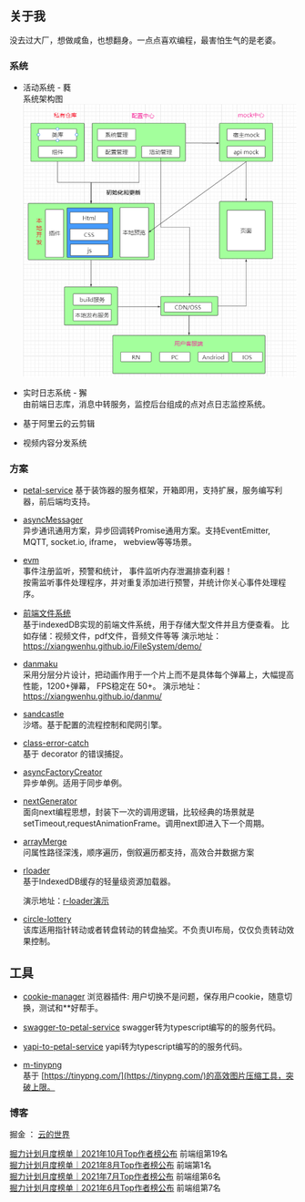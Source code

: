 ## 关于我
  没去过大厂，想做咸鱼，也想翻身。一点点喜欢编程，最害怕生气的是老婆。

### 系统

* 活动系统 - 蕤  
系统架构图
![](./images/tasse.png)


* 实时日志系统 - 獬   
  由前端日志库，消息中转服务，监控后台组成的点对点日志监控系统。

* 基于阿里云的云剪辑
* 视频内容分发系统

### 方案

* [petal-service](https://github.com/xiangwenhu/petal-service)
基于装饰器的服务框架，开箱即用，支持扩展，服务编写利器，前后端均支持。
* [asyncMessager](https://github.com/xiangwenhu/asyncMessager)   
异步通讯通用方案，异步回调转Promise通用方案。支持EventEmitter, MQTT, socket.io, iframe， webview等等场景。
* [evm](https://github.com/xiangwenhu/evm)      
事件注册监听，预警和统计， 事件监听内存泄漏排查利器！   
按需监听事件处理程序，并对重复添加进行预警，并统计你关心事件处理程序。


* [前端文件系统](https://github.com/xiangwenhu/FileSystem)     
基于indexedDB实现的前端文件系统，用于存储大型文件并且方便查看。 比如存储：视频文件，pdf文件，音频文件等等
演示地址： https://xiangwenhu.github.io/FileSystem/demo/


* [danmaku](https://github.com/xiangwenhu/danmaku)   
采用分层分片设计，把动画作用于一个片上而不是具体每个弹幕上，大幅提高性能，1200+弹幕， FPS稳定在 50+。
演示地址： https://xiangwenhu.github.io/danmu/

* [sandcastle](https://github.com/xiangwenhu/sandcastle)      
沙塔。基于配置的流程控制和爬网引擎。

* [class-error-catch](https://github.com/xiangwenhu/class-error-catch)   
基于 decorator 的错误捕捉。

* [asyncFactoryCreator](https://github.com/xiangwenhu/asyncFactoryCreator)   
异步单例。适用于同步单例。

* [nextGenerator](https://github.com/xiangwenhu/nextGenerator)   
面向next编程思想，封装下一次的调用逻辑，比较经典的场景就是setTimeout,requestAnimationFrame。调用next即进入下一个周期。


* [arrayMerge](https://github.com/xiangwenhu/arrayMerge)   
问属性路径深浅，顺序遍历，倒叙遍历都支持，高效合并数据方案

* [rloader](https://github.com/xiangwenhu/rloader)   
基于IndexedDB缓存的轻量级资源加载器。   

   演示地址：[r-loader演示](https://xiangwenhu.github.io/rloader)

* [circle-lottery](https://github.com/xiangwenhu/circle-lottery)   
该库适用指针转动或者转盘转动的转盘抽奖。不负责UI布局，仅仅负责转动效果控制。




## 工具

* [cookie-manager](https://github.com/xiangwenhu/cookie-manager)
  浏览器插件: 用户切换不是问题，保存用户cookie，随意切换，测试和\*\*好帮手。

* [swagger-to-petal-service](https://github.com/xiangwenhu/swagger-to-petal-service)
swagger转为typescript编写的的服务代码。

* [yapi-to-petal-service](https://github.com/xiangwenhu/yapi-to-petal-service)
yapi转为typescript编写的的服务代码。

* [m-tinypng](https://github.com/xiangwenhu/m-tinypng)   
基于 [https://tinypng.com/](https://tinypng.com/)的高效图片压缩工具，突破上限。

### 博客
掘金 ： [云的世界](https://juejin.cn/user/131597122679661)

[掘力计划月度榜单｜2021年10月Top作者榜公布](https://juejin.cn/post/6992851882947379214) 前端组第19名    
[掘力计划月度榜单｜2021年8月Top作者榜公布](https://juejin.cn/post/7006255145054896158)  前端第1名    
[掘力计划月度榜单｜2021年7月Top作者榜公布](https://juejin.cn/post/6992851882947379214) 前端组第6名   
[掘力计划月度榜单｜2021年6月Top作者榜公布](https://juejin.cn/post/6982444975111798798) 前端组第7名   
